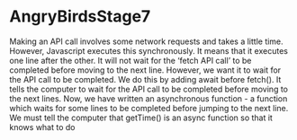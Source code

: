 # AngryBirdsStage7
Making an API call involves some network requests and takes a little time. However, Javascript executes this synchronously. It means that it executes one line after the other. It will not wait for the ‘fetch API call’ to be completed before moving to the next line. However, we want it to wait for the API call to be completed. We do this by adding await before fetch(). It tells the computer to wait for the API call to be completed before moving to the next lines.
Now, we have written an asynchronous function - a function which waits for some lines to be completed before jumping to the next line. We must tell the computer that getTime() is an async function so that it knows what to do